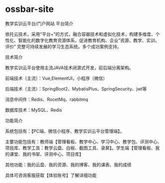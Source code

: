# ossbar-site
教学实训云平台/门户网站
平台简介

依托云技术，采用“平台+”的方式，融合容器技术和虚拟化技术，构建多维度、个性化、智能化的数字化教育资源体系，促进教育机构、企业”资源、教学、实训、评价”
完整可持续发展的学习生态系统。多个成功案例支持。

技术简介

教学实训云平台使用主流JAVA技术闭源式开发，前后端分离架构。

前端技术（主流）：Vue,ElementUI，小程序（微信）

后端技术（主流）：SpringBoot2、MybatisPlus、SpringSecurity、jwt等

消息中间件：Redis、RocetMq、rabbitmq

数据库技术：MySQL、Redis

功能简介

系统包括有：【PC端、微信小程序、教学实训云平台管理端】。

主要功能包括有：教师端【管理看板、教学中心、学习中心、教学包、评测中心、项目库、教学工具：教学云盘、白板、截图工具、录屏】。学生端【管理看板、我的课堂、我的书架、评测中心、项目库】

其他功能：我的云盘、我的资源、我的博客、我的课表、我的成绩

具体可咨询客服获取【体验账号】了解详细功能

